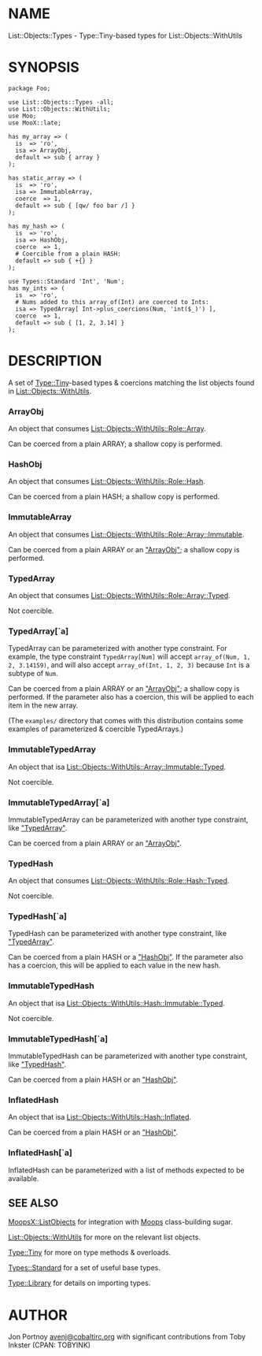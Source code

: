 # NAME

List::Objects::Types - Type::Tiny-based types for List::Objects::WithUtils

# SYNOPSIS

    package Foo;

    use List::Objects::Types -all;
    use List::Objects::WithUtils;
    use Moo;
    use MooX::late;

    has my_array => (
      is  => 'ro',
      isa => ArrayObj,
      default => sub { array }
    );

    has static_array => (
      is  => 'ro',
      isa => ImmutableArray,
      coerce  => 1,
      default => sub { [qw/ foo bar /] }
    );

    has my_hash => (
      is  => 'ro',
      isa => HashObj,
      coerce  => 1,
      # Coercible from a plain HASH:
      default => sub { +{} }
    );

    use Types::Standard 'Int', 'Num';
    has my_ints => (
      is  => 'ro',
      # Nums added to this array_of(Int) are coerced to Ints:
      isa => TypedArray[ Int->plus_coercions(Num, 'int($_)') ],
      coerce  => 1,
      default => sub { [1, 2, 3.14] }
    );

# DESCRIPTION

A set of [Type::Tiny](https://metacpan.org/pod/Type::Tiny)-based types & coercions matching the list objects found
in [List::Objects::WithUtils](https://metacpan.org/pod/List::Objects::WithUtils).

### ArrayObj

An object that consumes [List::Objects::WithUtils::Role::Array](https://metacpan.org/pod/List::Objects::WithUtils::Role::Array).

Can be coerced from a plain ARRAY; a shallow copy is performed.

### HashObj

An object that consumes [List::Objects::WithUtils::Role::Hash](https://metacpan.org/pod/List::Objects::WithUtils::Role::Hash).

Can be coerced from a plain HASH; a shallow copy is performed.

### ImmutableArray

An object that consumes [List::Objects::WithUtils::Role::Array::Immutable](https://metacpan.org/pod/List::Objects::WithUtils::Role::Array::Immutable).

Can be coerced from a plain ARRAY or an ["ArrayObj"](#arrayobj); a shallow copy is performed.

### TypedArray

An object that consumes [List::Objects::WithUtils::Role::Array::Typed](https://metacpan.org/pod/List::Objects::WithUtils::Role::Array::Typed).

Not coercible.

### TypedArray\[\`a\]

TypedArray can be parameterized with another type constraint. For
example, the type constraint `TypedArray[Num]` will accept
`array_of(Num, 1, 2, 3.14159)`, and will also accept
`array_of(Int, 1, 2, 3)` because `Int` is a subtype of `Num`.

Can be coerced from a plain ARRAY or an ["ArrayObj"](#arrayobj); a shallow copy is
performed. If the parameter also has a coercion, this will be applied
to each item in the new array.

(The `examples/` directory that comes with this distribution contains some
examples of parameterized & coercible TypedArrays.)

### ImmutableTypedArray

An object that isa [List::Objects::WithUtils::Array::Immutable::Typed](https://metacpan.org/pod/List::Objects::WithUtils::Array::Immutable::Typed).

Not coercible.

### ImmutableTypedArray\[\`a\]

ImmutableTypedArray can be parameterized with another type constraint, like
["TypedArray"](#typedarray).

Can be coerced from a plain ARRAY or an ["ArrayObj"](#arrayobj).

### TypedHash

An object that consumes [List::Objects::WithUtils::Role::Hash::Typed](https://metacpan.org/pod/List::Objects::WithUtils::Role::Hash::Typed).

Not coercible.

### TypedHash\[\`a\]

TypedHash can be parameterized with another type constraint, like
["TypedArray"](#typedarray).

Can be coerced from a plain HASH or a ["HashObj"](#hashobj). If the parameter also has a
coercion, this will be applied to each value in the new hash.

### ImmutableTypedHash

An object that isa [List::Objects::WithUtils::Hash::Immutable::Typed](https://metacpan.org/pod/List::Objects::WithUtils::Hash::Immutable::Typed).

Not coercible.

### ImmutableTypedHash\[\`a\]

ImmutableTypedHash can be parameterized with another type constraint, like
["TypedHash"](#typedhash).

Can be coerced from a plain HASH or an ["HashObj"](#hashobj).

### InflatedHash

An object that isa [List::Objects::WithUtils::Hash::Inflated](https://metacpan.org/pod/List::Objects::WithUtils::Hash::Inflated).

Can be coerced from a plain HASH or an ["HashObj"](#hashobj).

### InflatedHash\[\`a\]

InflatedHash can be parameterized with a list of methods expected to be
available.

## SEE ALSO

[MoopsX::ListObjects](https://metacpan.org/pod/MoopsX::ListObjects) for integration with [Moops](https://metacpan.org/pod/Moops) class-building sugar.

[List::Objects::WithUtils](https://metacpan.org/pod/List::Objects::WithUtils) for more on the relevant list objects.

[Type::Tiny](https://metacpan.org/pod/Type::Tiny) for more on type methods & overloads.

[Types::Standard](https://metacpan.org/pod/Types::Standard) for a set of useful base types.

[Type::Library](https://metacpan.org/pod/Type::Library) for details on importing types.

# AUTHOR

Jon Portnoy <avenj@cobaltirc.org> with significant contributions from Toby
Inkster (CPAN: TOBYINK)
